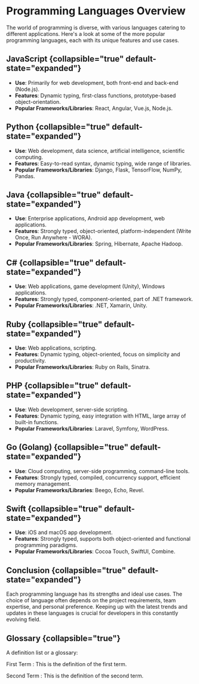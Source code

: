 # Programming Languages Overview

The world of programming is diverse, with various languages catering to different applications. Here's a look at some of
the more popular programming languages, each with its unique features and use cases.

## JavaScript {collapsible="true" default-state="expanded"}

- **Use**: Primarily for web development, both front-end and back-end (Node.js).
- **Features**: Dynamic typing, first-class functions, prototype-based object-orientation.
- **Popular Frameworks/Libraries**: React, Angular, Vue.js, Node.js.

## Python {collapsible="true" default-state="expanded"}

- **Use**: Web development, data science, artificial intelligence, scientific computing.
- **Features**: Easy-to-read syntax, dynamic typing, wide range of libraries.
- **Popular Frameworks/Libraries**: Django, Flask, TensorFlow, NumPy, Pandas.

## Java {collapsible="true" default-state="expanded"}

- **Use**: Enterprise applications, Android app development, web applications.
- **Features**: Strongly typed, object-oriented, platform-independent (Write Once, Run Anywhere - WORA).
- **Popular Frameworks/Libraries**: Spring, Hibernate, Apache Hadoop.

## C# {collapsible="true" default-state="expanded"}

- **Use**: Web applications, game development (Unity), Windows applications.
- **Features**: Strongly typed, component-oriented, part of .NET framework.
- **Popular Frameworks/Libraries**: .NET, Xamarin, Unity.

## Ruby {collapsible="true" default-state="expanded"}

- **Use**: Web applications, scripting.
- **Features**: Dynamic typing, object-oriented, focus on simplicity and productivity.
- **Popular Frameworks/Libraries**: Ruby on Rails, Sinatra.

## PHP {collapsible="true" default-state="expanded"}

- **Use**: Web development, server-side scripting.
- **Features**: Dynamic typing, easy integration with HTML, large array of built-in functions.
- **Popular Frameworks/Libraries**: Laravel, Symfony, WordPress.

## Go (Golang) {collapsible="true" default-state="expanded"}

- **Use**: Cloud computing, server-side programming, command-line tools.
- **Features**: Strongly typed, compiled, concurrency support, efficient memory management.
- **Popular Frameworks/Libraries**: Beego, Echo, Revel.

## Swift {collapsible="true" default-state="expanded"}

- **Use**: iOS and macOS app development.
- **Features**: Strongly typed, supports both object-oriented and functional programming paradigms.
- **Popular Frameworks/Libraries**: Cocoa Touch, SwiftUI, Combine.

## Conclusion {collapsible="true" default-state="expanded"}

Each programming language has its strengths and ideal use cases. The choice of language often depends on the project
requirements, team expertise, and personal preference. Keeping up with the latest trends and updates in these languages
is crucial for developers in this constantly evolving field.

## Glossary {collapsible="true"}

A definition list or a glossary:

First Term
: This is the definition of the first term.

Second Term
: This is the definition of the second term.
